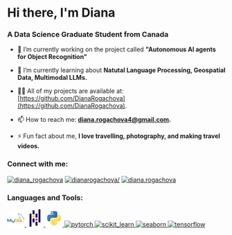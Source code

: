 <h1 align="left">Hi there,  I'm Diana</h1>
<h3 align="left">A Data Science Graduate Student from Canada</h3>

- 🔭 I’m currently working on the project called **"Autonomous AI agents for Object Recognition"**

- 🌱 I’m currently learning about **Natutal Language Processing, Geospatial Data, Multimodal LLMs.**

- 👨‍💻 All of my projects are available at: [https://github.com/DianaRogachova](https://github.com/DianaRogachova).

- 📫 How to reach me: **diana.rogachova4@gmail.com.**

- ⚡ Fun fact about me, **I love travelling, photography, and making travel videos.**

<h3 align="left">Connect with me:</h3>
<p align="left">
<a href="https://twitter.com/diana_rogachova" target="blank"><img align="center" src="https://raw.githubusercontent.com/rahuldkjain/github-profile-readme-generator/master/src/images/icons/Social/twitter.svg" alt="diana_rogachova" height="30" width="40" /></a>
<a href="https://linkedin.com/in/dianarogachova/" target="blank"><img align="center" src="https://raw.githubusercontent.com/rahuldkjain/github-profile-readme-generator/master/src/images/icons/Social/linked-in-alt.svg" alt="dianarogachova/" height="30" width="40" /></a>
<a href="[https://instagram.com/diana.rogachova](https://www.instagram.com/dianassulyma/)" target="blank"><img align="center" src="https://raw.githubusercontent.com/rahuldkjain/github-profile-readme-generator/master/src/images/icons/Social/instagram.svg" alt="diana.rogachova" height="30" width="40" /></a>
</p>

<h3 align="left">Languages and Tools:</h3>
<p align="left"> <a href="https://www.mysql.com/" target="_blank" rel="noreferrer"> <img src="https://raw.githubusercontent.com/devicons/devicon/master/icons/mysql/mysql-original-wordmark.svg" alt="mysql" width="40" height="40"/> </a> <a href="https://pandas.pydata.org/" target="_blank" rel="noreferrer"> <img src="https://raw.githubusercontent.com/devicons/devicon/2ae2a900d2f041da66e950e4d48052658d850630/icons/pandas/pandas-original.svg" alt="pandas" width="40" height="40"/> </a> <a href="https://www.python.org" target="_blank" rel="noreferrer"> <img src="https://raw.githubusercontent.com/devicons/devicon/master/icons/python/python-original.svg" alt="python" width="40" height="40"/> </a> <a href="https://pytorch.org/" target="_blank" rel="noreferrer"> <img src="https://www.vectorlogo.zone/logos/pytorch/pytorch-icon.svg" alt="pytorch" width="40" height="40"/> </a> <a href="https://scikit-learn.org/" target="_blank" rel="noreferrer"> <img src="https://upload.wikimedia.org/wikipedia/commons/0/05/Scikit_learn_logo_small.svg" alt="scikit_learn" width="40" height="40"/> </a> <a href="https://seaborn.pydata.org/" target="_blank" rel="noreferrer"> <img src="https://seaborn.pydata.org/_images/logo-mark-lightbg.svg" alt="seaborn" width="40" height="40"/> </a> <a href="https://www.tensorflow.org" target="_blank" rel="noreferrer"> <img src="https://www.vectorlogo.zone/logos/tensorflow/tensorflow-icon.svg" alt="tensorflow" width="40" height="40"/> </a> </p>


